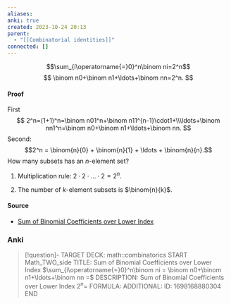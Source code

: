```yaml
---
aliases: 
anki: true
created: 2023-10-24 20:13
parent:
  - "[[Combinatorial identities]]"
connected: []
---
```


$$\sum_{i\operatorname{=}0}^n\binom ni=2^n$$
$$
\binom n0+\binom n1+\ldots+\binom nn=2^n.
$$
#### Proof
First
$$
2^n=(1+1)^n=\binom n01^n+\binom n11^{n-1}\cdot1+\\\ldots+\binom nn1^n=\binom n0+\binom n1+\ldots+\binom nn.
$$
Second:
$$2^n = \binom{n}{0} + \binom{n}{1} + \ldots + \binom{n}{n}.$$ 
How many subsets has an $n$-element set?

1) Multiplication rule: $2 \cdot 2 \cdot \ldots \cdot 2 = 2^n$.

2) The number of $k$-element subsets is $\binom{n}{k}$.

#### Source
- [Sum of Binomial Coefficients over Lower Index](https://proofwiki.org/wiki/Sum_of_Binomial_Coefficients_over_Lower_Index "Sum of Binomial Coefficients over Lower Index")


### Anki
> [!question]-
TARGET DECK: math::combinatorics
START
Math_TWO_side
TITLE: Sum of Binomial Coefficients over Lower Index $\sum_{i\operatorname{=}0}^n\binom ni = \binom n0+\binom n1+\ldots+\binom nn =$
DESCRIPTION: Sum of Binomial Coefficients over Lower Index $2^n =$
FORMULA:
ADDITIONAL:
ID: 1698168880304
END











